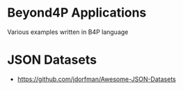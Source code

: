 #  Beyond4P Applications

Various examples written in B4P language


# JSON Datasets
* https://github.com/jdorfman/Awesome-JSON-Datasets

